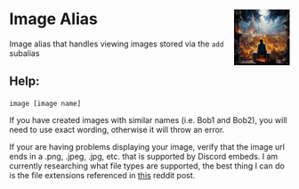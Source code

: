 <h1>Image Alias<img align="right" src="../Data/main.png" width="100px"></h1>

Image alias that handles viewing images stored via the `add` subalias

## Help:
`image [image name]`

If you have created images with similar names (i.e. Bob1 and Bob2), you will need to use exact wording, otherwise it will throw an error.

If your are having problems displaying your image, verify that the image url ends in a .png, .jpeg, .jpg, etc. that is supported by Discord embeds. I am currently researching what file types are supported, the best thing I can do is the file extensions referenced in [this](https://www.reddit.com/r/discordapp/comments/f2kt5r/guide_file_formats_discord_can_embed/) reddit post.